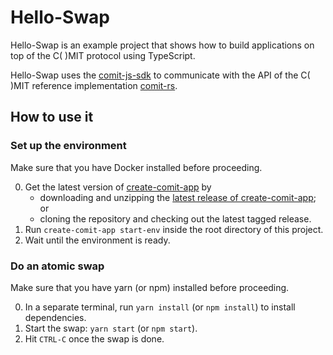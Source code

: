 # Hello-Swap

Hello-Swap is an example project that shows how to build applications on top of the C( )MIT protocol using TypeScript.

Hello-Swap uses the [comit-js-sdk](https://github.com/comit-network/comit-js-sdk) to communicate with the API of the C( )MIT reference implementation [comit-rs](https://github.com/comit-network/comit-rs).

## How to use it

### Set up the environment

Make sure that you have Docker installed before proceeding.

0. Get the latest version of [create-comit-app](https://github.com/comit-network/create-comit-app) by
    - downloading and unzipping the [latest release of create-comit-app](https://github.com/comit-network/create-comit-app/releases); or
    - cloning the repository and checking out the latest tagged release.
1. Run `create-comit-app start-env` inside the root directory of this project.
2. Wait until the environment is ready.

### Do an atomic swap

Make sure that you have yarn (or npm) installed before proceeding.

0. In a separate terminal, run `yarn install` (or `npm install`) to install dependencies.
1. Start the swap: `yarn start` (or `npm start`).
2. Hit `CTRL-C` once the swap is done.
